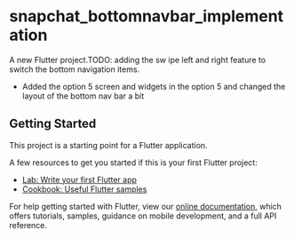 # snapchat_bottomnavbar_implementation

A new Flutter project.TODO: adding the sw
ipe left and right feature to switch the bottom navigation items.
* Added the option 5 screen and widgets in the option 5 and changed the layout of the bottom nav bar a bit

## Getting Started

This project is a starting point for a Flutter application.

A few resources to get you started if this is your first Flutter project:

- [Lab: Write your first Flutter app](https://flutter.dev/docs/get-started/codelab)
- [Cookbook: Useful Flutter samples](https://flutter.dev/docs/cookbook)

For help getting started with Flutter, view our
[online documentation](https://flutter.dev/docs), which offers tutorials,
samples, guidance on mobile development, and a full API reference.
